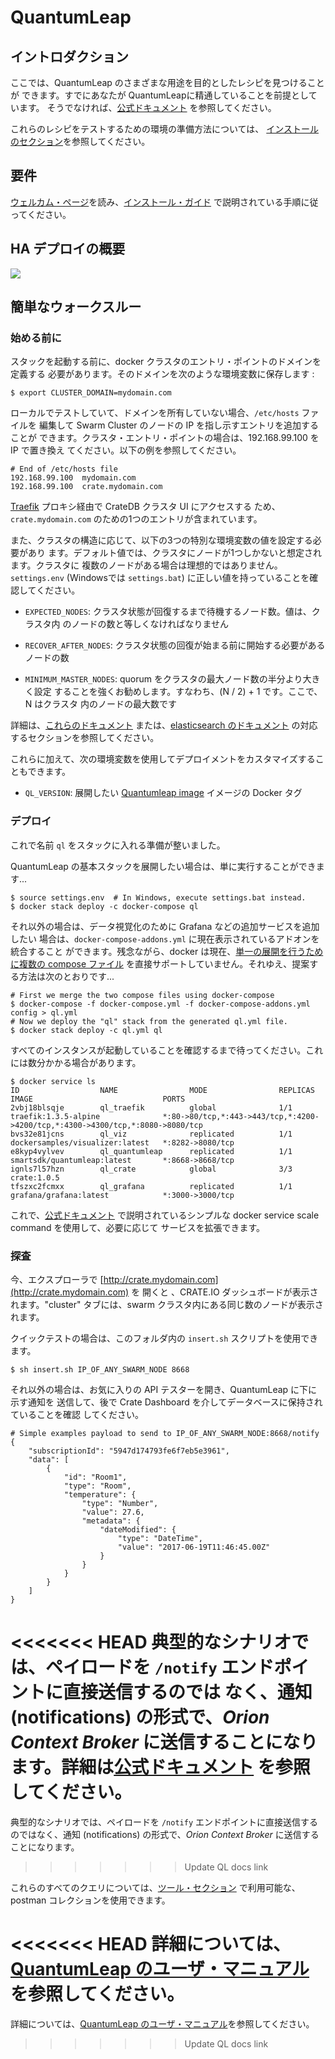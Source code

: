 # QuantumLeap

## イントロダクション

ここでは、QuantumLeap のさまざまな用途を目的としたレシピを見つけることが
できます。すでにあなたが QuantumLeapに精通していることを前提としています。
そうでなければ、[公式ドキュメント](https://quantumleap.readthedocs.io)
を参照してください。

これらのレシピをテストするための環境の準備方法については、
[インストールのセクション](../../installation.md)を参照してください。

## 要件

[ウェルカム・ページ](../../index.md)を読み、[インストール・ガイド](../../installation.md)
で説明されている手順に従ってください。

## HA デプロイの概要

<img src='http://g.gravizo.com/g?
  digraph G {
      rankdir=LR;
      	compound=true;
      	node [shape="record" style="filled"];
      	splines=line;
      	Client [fillcolor="aliceblue"];
      	subgraph cluster {
      		label="3-Nodes Docker Swarm Cluster";
      		"Traefik" [fillcolor="aliceblue"];
      		"Swarm LB" [fillcolor="aliceblue"];
      		subgraph cluster_0 {
      			label="QuantumLeap";
                QL2 [fillcolor="aliceblue"];
                QL1 [fillcolor="aliceblue"];
                QL3 [fillcolor="aliceblue"];
      		}
      		subgraph cluster_1 {
      			label="CrateDB stack";
      			Crate1 [fillcolor="aliceblue"];
      			Crate2 [fillcolor="aliceblue"];
      			Crate3 [fillcolor="aliceblue"];
      		}
      		subgraph cluster_2 {
      			label="Grafana";
      			Grafana1 [fillcolor="aliceblue"];
      		}
      	}
      	Client -> "Swarm LB" [label="8668",lhead=cluster_0];
      	Client -> "Traefik" [label="4200",lhead=cluster_0];
      	Client -> "Grafana1" [label="3000",lhead=cluster_0];
      	"Swarm LB" -> {QL1,QL2,QL3};
      	Traefik -> Crate1 [lhead=cluster_1];
        Grafana1 -> Crate1 [lhead=cluster_1];
      	QL1 -> Crate1 [lhead=cluster_1];
      	QL2 -> Crate1 [lhead=cluster_1];
      	QL3 -> Crate1 [lhead=cluster_1];
      	Crate1 -> {Crate2, Crate3} [dir="both"];
        Crate2 -> {Crate3} [dir="both"];
  }
'>


## 簡単なウォークスルー

### 始める前に

スタックを起動する前に、docker クラスタのエントリ・ポイントのドメインを定義する
必要があります。そのドメインを次のような環境変数に保存します :

```
$ export CLUSTER_DOMAIN=mydomain.com
```

ローカルでテストしていて、ドメインを所有していない場合、`/etc/hosts` ファイルを
編集して Swarm Cluster のノードの IP を指し示すエントリを追加することが
できます。クラスタ・エントリ・ポイントの場合は、192.168.99.100 を IP で置き換え
てください。以下の例を参照してください。

```
# End of /etc/hosts file
192.168.99.100  mydomain.com
192.168.99.100  crate.mydomain.com
```

[Traefik](https://traefik.io) プロキシ経由で CrateDB クラスタ UI にアクセスする
ため、`crate.mydomain.com` のための1つのエントリが含まれています。

また、クラスタの構造に応じて、以下の3つの特別な環境変数の値を設定する必要があり
ます。デフォルト値では、クラスタにノードが1つしかないと想定されます。クラスタに
複数のノードがある場合は理想的ではありません。`settings.env`
 (Windowsでは `settings.bat`) に正しい値を持っていることを確認してください。

- `EXPECTED_NODES`: クラスタ状態が回復するまで待機するノード数。値は、クラスタ内
  のノードの数と等しくなければなりません

- `RECOVER_AFTER_NODES`: クラスタ状態の回復が始まる前に開始する必要があるノードの数

- `MINIMUM_MASTER_NODES`: quorum をクラスタの最大ノード数の半分より大きく設定
  することを強くお勧めします。すなわち、(N / 2) + 1 です。ここで、N はクラスタ
  内のノードの最大数です

詳細は、[これらのドキュメント](https://crate.io/docs/crate/guide/en/latest/scale/multi_node_setup.html#id10)
 または、[elasticsearch のドキュメント](https://www.elastic.co/guide/en/elasticsearch/reference/current/modules-gateway.html)
の対応するセクションを参照してください。

これらに加えて、次の環境変数を使用してデプロイメントをカスタマイズすることもできます。

- `QL_VERSION`: 展開したい [Quantumleap image](https://hub.docker.com/r/smartsdk/quantumleap/)
   イメージの Docker タグ

### デプロイ

これで名前 `ql` をスタックに入れる準備が整いました。

QuantumLeap の基本スタックを展開したい場合は、単に実行することができます...

```
$ source settings.env  # In Windows, execute settings.bat instead.
$ docker stack deploy -c docker-compose ql
```

それ以外の場合は、データ視覚化のために Grafana などの追加サービスを追加したい
場合は、`docker-compose-addons.yml` に現在表示されているアドオンを統合すること
ができます。残念ながら、docker は現在、[単一の展開を行うために複数の compose ファイル](https://github.com/moby/moby/issues/30127)
を直接サポートしていません。それゆえ、提案する方法は次のとおりです...

```
# First we merge the two compose files using docker-compose
$ docker-compose -f docker-compose.yml -f docker-compose-addons.yml config > ql.yml
# Now we deploy the "ql" stack from the generated ql.yml file.
$ docker stack deploy -c ql.yml ql
```

すべてのインスタンスが起動していることを確認するまで待ってください。これには数分かかる場合があります。

```
$ docker service ls
ID                  NAME                MODE                REPLICAS            IMAGE                             PORTS
2vbj18blsqje        ql_traefik          global              1/1                 traefik:1.3.5-alpine              *:80->80/tcp,*:443->443/tcp,*:4200->4200/tcp,*:4300->4300/tcp,*:8080->8080/tcp
bvs32e81jcns        ql_viz              replicated          1/1                 dockersamples/visualizer:latest   *:8282->8080/tcp
e8kyp4vylvev        ql_quantumleap      replicated          1/1                 smartsdk/quantumleap:latest       *:8668->8668/tcp
ignls7l57hzn        ql_crate            global              3/3                 crate:1.0.5
tfszxc2fcmxx        ql_grafana          replicated          1/1                 grafana/grafana:latest            *:3000->3000/tcp
```

これで、[公式ドキュメント](https://docs.docker.com/engine/swarm/swarm-tutorial/scale-service/)
で説明されているシンプルな docker service scale command を使用して、必要に応じて
サービスを拡張できます。

### 探査

今、エクスプローラで [http://crate.mydomain.com](http://crate.mydomain.com) を
開くと 、CRATE.IO ダッシュボードが表示されます。"cluster" タブには、swarm
 クラスタ内にある同じ数のノードが表示されます。

クイックテストの場合は、このフォルダ内の `insert.sh` スクリプトを使用できます。

```
$ sh insert.sh IP_OF_ANY_SWARM_NODE 8668
```

それ以外の場合は、お気に入りの API テスターを開き、QuantumLeap に下に示す通知を
送信して、後で Crate Dashboard を介してデータベースに保持されていることを確認
してください。

```
# Simple examples payload to send to IP_OF_ANY_SWARM_NODE:8668/notify
{
    "subscriptionId": "5947d174793fe6f7eb5e3961",
    "data": [
        {
            "id": "Room1",
            "type": "Room",
            "temperature": {
                "type": "Number",
                "value": 27.6,
                "metadata": {
                    "dateModified": {
                        "type": "DateTime",
                        "value": "2017-06-19T11:46:45.00Z"
                    }
                }
            }
        }
    ]
}
```

<<<<<<< HEAD
典型的なシナリオでは、ペイロードを `/notify` エンドポイントに直接送信するのでは
なく、通知 (notifications) の形式で、*Orion Context Broker* に送信することになり
ます。詳細は[公式ドキュメント](https://smartsdk.github.io/ngsi-timeseries-api/)
を参照してください。
=======
典型的なシナリオでは、ペイロードを `/notify` エンドポイントに直接送信するのではなく、通知 (notifications) の形式で、*Orion Context Broker* に送信することになります。
>>>>>>> Update QL docs link

これらのすべてのクエリについては、[ツール・セクション](../../tools/readme.md)
で利用可能な、postman コレクションを使用できます。

<<<<<<< HEAD
詳細については、[QuantumLeap のユーザ・マニュアル](https://smartsdk.github.io/ngsi-timeseries-api/)
を参照してください。
=======
詳細については、[QuantumLeap のユーザ・マニュアル](https://quantumleap.readthedocs.io)を参照してください。
>>>>>>> Update QL docs link
